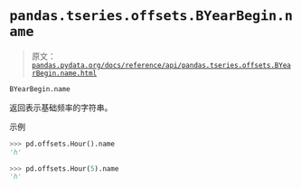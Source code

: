 # `pandas.tseries.offsets.BYearBegin.name`

> 原文：[`pandas.pydata.org/docs/reference/api/pandas.tseries.offsets.BYearBegin.name.html`](https://pandas.pydata.org/docs/reference/api/pandas.tseries.offsets.BYearBegin.name.html)

```py
BYearBegin.name
```

返回表示基础频率的字符串。

示例

```py
>>> pd.offsets.Hour().name
'h' 
```

```py
>>> pd.offsets.Hour(5).name
'h' 
```
